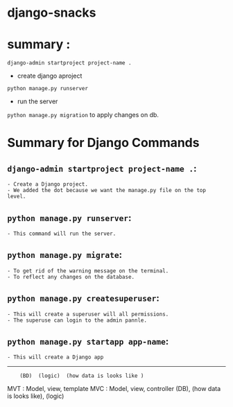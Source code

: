 # django-snacks
# summary :
```django-admin startproject project-name . ```
- create django aproject

```python manage.py runserver```
- run the server

```python manage.py migration```
to apply changes on db.


# Summary for Django Commands

## `django-admin startproject project-name .`:
    - Create a Django project.
    - We added the dot because we want the manage.py file on the top level.

## `python manage.py runserver`:
    - This command will run the server.

## `python manage.py migrate`:
    - To get rid of the warning message on the terminal.
    - To reflect any changes on the database.

## `python manage.py createsuperuser`:
    - This will create a superuser will all permissions.
    - The superuse can login to the admin pannle.

## `python manage.py startapp app-name`:
    - This will create a Django app 


-------
        (BD)  (logic)  (how data is looks like )
MVT : Model, view, template 
MVC : Model, view, controller 
        (DB), (how data is looks like), (logic)
 